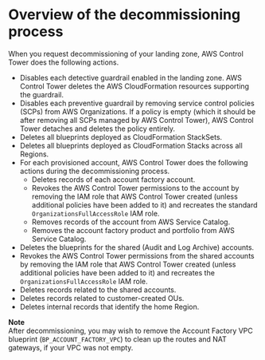 # Overview of the decommissioning process<a name="decommissioning-process-overview"></a>

When you request decommissioning of your landing zone, AWS Control Tower does the following actions\.
+ Disables each detective guardrail enabled in the landing zone\. AWS Control Tower deletes the AWS CloudFormation resources supporting the guardrail\.
+ Disables each preventive guardrail by removing service control policies \(SCPs\) from AWS Organizations\. If a policy is empty \(which it should be after removing all SCPs managed by AWS Control Tower\), AWS Control Tower detaches and deletes the policy entirely\.
+ Deletes all blueprints deployed as CloudFormation StackSets\.
+ Deletes all blueprints deployed as CloudFormation Stacks across all Regions\.
+ For each provisioned account, AWS Control Tower does the following actions during the decommissioning process\.
  + Deletes records of each account factory account\. 
  + Revokes the AWS Control Tower permissions to the account by removing the IAM role that AWS Control Tower created \(unless additional policies have been added to it\) and recreates the standard `OrganizationsFullAccessRole` IAM role\.
  + Removes records of the account from AWS Service Catalog\.
  + Removes the account factory product and portfolio from AWS Service Catalog\.
+ Deletes the blueprints for the shared \(Audit and Log Archive\) accounts\. 
+ Revokes the AWS Control Tower permissions from the shared accounts by removing the IAM role that AWS Control Tower created \(unless additional policies have been added to it\) and recreates the `OrganizationsFullAccessRole` IAM role\.
+ Deletes records related to the shared accounts\.
+ Deletes records related to customer\-created OUs\.
+ Deletes internal records that identify the home Region\.

**Note**  
After decommissioning, you may wish to remove the Account Factory VPC blueprint \(`BP_ACCOUNT_FACTORY_VPC`\) to clean up the routes and NAT gateways, if your VPC was not empty\. 